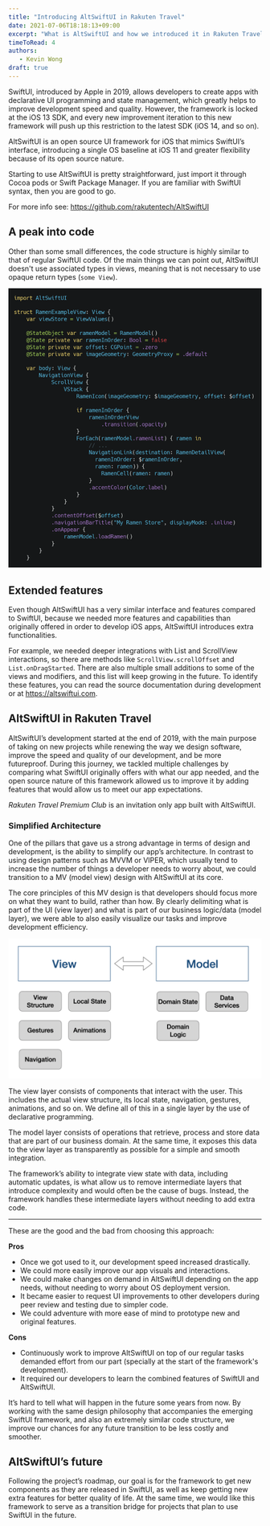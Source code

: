 ```yaml
---
title: "Introducing AltSwiftUI in Rakuten Travel"
date: 2021-07-06T18:18:13+09:00
excerpt: "What is AltSwiftUI and how we introduced it in Rakuten Travel"
timeToRead: 4
authors:
   - Kevin Wong
draft: true
---
```


SwiftUI, introduced by Apple in 2019, allows developers to create apps with declarative UI programming and state management, which greatly helps to improve development speed and quality. However, the framework is locked at the iOS 13 SDK, and every new improvement iteration to this new framework will push up this restriction to the latest SDK (iOS 14, and so on).

AltSwiftUI is an open source UI framework for iOS that mimics SwiftUI’s interface, introducing a single OS baseline at iOS 11 and greater flexibility because of its open source nature.

Starting to use AltSwiftUI is pretty straightforward, just import it through Cocoa pods or Swift Package Manager. If you are familiar with SwiftUI syntax, then you are good to go.

For more info see: https://github.com/rakutentech/AltSwiftUI

## A peak into code

Other than some small differences, the code structure is highly similar to that of regular SwiftUI code. Of the main things we can point out, AltSwiftUI doesn't use associated types in views, meaning that is not necessary to use opaque return types (`some View`).

![AltSwiftUI code sample](altswiftui-code-sample.png)

## Extended features

Even though AltSwiftUI has a very similar interface and features compared to SwiftUI, because we needed more features and capabilities than originally offered in order to develop iOS apps, AltSwiftUI introduces extra functionalities.

For example, we needed deeper integrations with List and ScrollView interactions, so there are methods like `ScrollView.scrollOffset` and `List.onDragStarted`. There are also multiple small additions to some of the views and modifiers, and this list will keep growing in the future. To identify these features, you can read the source documentation during development or at https://altswiftui.com.


## AltSwiftUI in Rakuten Travel

AltSwiftUI’s development started at the end of 2019, with the main purpose of taking on new projects while renewing the way we design software, improve the speed and quality of our development, and be more futureproof. During this journey, we tackled multiple challenges by comparing what SwiftUI originally offers with what our app needed, and the open source nature of this framework allowed us to improve it by adding features that would allow us to meet our app expectations. 

_Rakuten Travel Premium Club_ is an invitation only app built with AltSwiftUI.

### Simplified Architecture

One of the pillars that gave us a strong advantage in terms of design and development, is the ability to simplify our app’s architecture. In contrast to using design patterns such as MVVM or VIPER, which usually tend to increase the number of things a developer needs to worry about, we could transition to a MV (model view) design with AltSwiftUI at its core. 

The core principles of this MV design is that developers should focus more on what they want to build, rather than how. By clearly delimiting what is part of the UI (view layer) and what is part of our business logic/data (model layer), we were able to also easily visualize our tasks and improve development efficiency.

![MV architecture](mv-architecture.png)

The view layer consists of components that interact with the user. This includes the actual view structure, its local state, navigation, gestures, animations, and so on. We define all of this in a single layer by the use of declarative programming.

The model layer consists of operations that retrieve, process and store data that are part of our business domain. At the same time, it exposes this data to the view layer as transparently as possible for a simple and smooth integration.

The framework’s ability to integrate view state with data, including automatic updates, is what allow us to remove intermediate layers that introduce complexity and would often be the cause of bugs. Instead, the framework handles these intermediate layers without needing to add extra code.

---

These are the good and the bad from choosing this approach:

__Pros__

- Once we got used to it, our development speed increased drastically.
- We could more easily improve our app visuals and interactions.
- We could make changes on demand in AltSwiftUI depending on the app needs, without needing to worry about OS deployment version.
- It became easier to request UI improvements to other developers during peer review and testing due to simpler code.
- We could adventure with more ease of mind to prototype new and original features.

__Cons__

- Continuously work to improve AltSwiftUI on top of our regular tasks demanded effort from our part (specially at the start of the framework's development).
- It required our developers to learn the combined features of SwiftUI and AltSwiftUI.

It’s hard to tell what will happen in the future some years from now. By working with the same design philosophy that accompanies the emerging SwiftUI framework, and also an extremely similar code structure, we improve our chances for any future transition to be less costly and smoother.

## AltSwiftUI’s future

Following the project’s roadmap, our goal is for the framework to get new components as they are released in SwiftUI, as well as keep getting new extra features for better quality of life. At the same time, we would like this framework to serve as a transition bridge for projects that plan to use SwiftUI in the future.